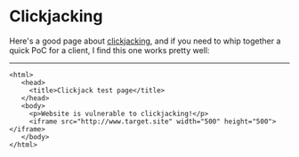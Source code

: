 # Clickjacking

Here's a good page about [clickjacking](https://www.owasp.org/index.php/Testing_for_Clickjacking_(OTG-CLIENT-009)), and if you need to whip together a quick PoC for a client, I find this one works pretty well:

---

````
<html>
   <head>
     <title>Clickjack test page</title>
   </head>
   <body>
     <p>Website is vulnerable to clickjacking!</p>
     <iframe src="http://www.target.site" width="500" height="500"></iframe>
   </body>
</html>
````